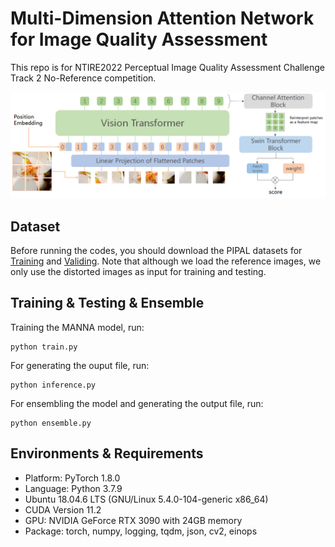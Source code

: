 # Multi-Dimension Attention Network for Image Quality Assessment

This repo is for NTIRE2022 Perceptual Image Quality Assessment Challenge Track 2 No-Reference competition.

![image.png](image/pipeline.png)

## Dataset
Before running the codes, you should download the PIPAL datasets for [Training](https://drive.google.com/drive/folders/1G4fLeDcq6uQQmYdkjYUHhzyel4Pz81p-?usp=sharing) and [Validing](https://drive.google.com/drive/folders/1w0wFYHj8iQ8FgA9-YaKZLq7HAtykckXn).
Note that although we load the reference images, we only use the distorted images as input for training and testing.

## Training & Testing & Ensemble
Training the MANNA model, run:
```
python train.py
```
For generating the ouput file, run:
```
python inference.py
```
For ensembling the model and generating the output file, run:
```
python ensemble.py
```

## Environments & Requirements
- Platform: PyTorch 1.8.0
- Language: Python 3.7.9
- Ubuntu 18.04.6 LTS (GNU/Linux 5.4.0-104-generic x86\_64)
- CUDA Version 11.2
- GPU: NVIDIA GeForce RTX 3090 with 24GB memory
- Package: torch, numpy, logging, tqdm, json, cv2, einops

